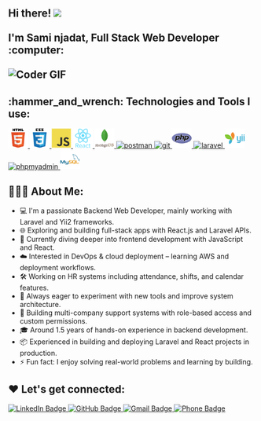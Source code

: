 <h2 align="left">
 <abc>
  <br>Hi there! <img src="https://user-images.githubusercontent.com/42378118/110234147-e3259600-7f4e-11eb-95be-0c4047144dea.gif" width="30"><br>
  <br> I'm Sami njadat, Full Stack Web Developer :computer:<br>
  <br>
    <img src="https://media.giphy.com/media/SWoSkN6DxTszqIKEqv/giphy.gif" alt="Coder GIF" width="500">
 </abc>
</h2> 
<h2 align="left">:hammer_and_wrench: Technologies and Tools I use:</h2>
<p align="left">
    <a href="https://www.w3.org/html/" target="_blank">
        <img src="https://raw.githubusercontent.com/devicons/devicon/master/icons/html5/html5-original-wordmark.svg" alt="html5" width="40" height="40"/>
    </a>
    <a href="https://www.w3schools.com/css/" target="_blank">
        <img src="https://raw.githubusercontent.com/devicons/devicon/master/icons/css3/css3-original-wordmark.svg" alt="css3" width="40" height="40"/>
    </a>
    <a href="https://developer.mozilla.org/en-US/docs/Web/JavaScript" target="_blank">
        <img src="https://raw.githubusercontent.com/devicons/devicon/master/icons/javascript/javascript-original.svg" alt="javascript" width="40" height="40"/>
    </a>
    <a href="https://reactjs.org/" target="_blank">
        <img src="https://raw.githubusercontent.com/devicons/devicon/master/icons/react/react-original-wordmark.svg" alt="react" width="40" height="40"/>
    </a>
    <a href="https://www.mongodb.com/" target="_blank">
        <img src="https://raw.githubusercontent.com/devicons/devicon/master/icons/mongodb/mongodb-original-wordmark.svg" alt="mongodb" width="40" height="40"/>
    </a>
    <a href="https://www.postman.com/" target="_blank">
        <img src="https://www.vectorlogo.zone/logos/getpostman/getpostman-icon.svg" alt="postman" width="40" height="40"/>
    </a>
    <a href="https://git-scm.com/" target="_blank">
        <img src="https://www.vectorlogo.zone/logos/git-scm/git-scm-icon.svg" alt="git" width="40" height="40"/>
    </a>
    <!-- Adding PHP -->
    <a href="https://www.php.net/" target="_blank">
        <img src="https://raw.githubusercontent.com/devicons/devicon/master/icons/php/php-original.svg" alt="php" width="40" height="40"/>
    </a>
    <!-- Adding Laravel -->
    <a href="https://laravel.com/" target="_blank">
        <img src="https://upload.wikimedia.org/wikipedia/commons/thumb/9/9a/Laravel.svg/800px-Laravel.svg.png" alt="laravel" width="40" height="40"/>
    </a>
    <!-- Adding Yii2 -->
    <a href="https://www.yiiframework.com/" target="_blank">
        <img src="https://raw.githubusercontent.com/devicons/devicon/master/icons/yii/yii-original-wordmark.svg" alt="yii2" width="40" height="40"/>
    </a>
    <!-- Adding phpMyAdmin -->
    <a href="https://www.phpmyadmin.net/" target="_blank">
        <img src="https://upload.wikimedia.org/wikipedia/commons/thumb/4/4f/PhpMyAdmin_logo.svg/1920px-PhpMyAdmin_logo.svg.png" alt="phpmyadmin" width="40" height="40"/>
    </a>
    <!-- Adding SQL -->
    <a href="https://www.mysql.com/" target="_blank">
        <img src="https://raw.githubusercontent.com/devicons/devicon/master/icons/mysql/mysql-original-wordmark.svg" alt="mysql" width="40" height="40"/>
    </a>
</p>


<h2 align="left">👨🏻‍💻 About Me:</h2>

- 💻 I'm a passionate Backend Web Developer, mainly working with Laravel and Yii2 frameworks.
- 🌐 Exploring and building full-stack apps with React.js and Laravel APIs.
- 🧠 Currently diving deeper into frontend development with JavaScript and React.
- ☁️ Interested in DevOps & cloud deployment – learning AWS and deployment workflows.
- 🛠️ Working on HR systems including attendance, shifts, and calendar features.
- 🧪 Always eager to experiment with new tools and improve system architecture.
- 🚀 Building multi-company support systems with role-based access and custom permissions.
- 🎓 Around 1.5 years of hands-on experience in backend development.
- 📦 Experienced in building and deploying Laravel and React projects in production.
- ⚡ Fun fact: I enjoy solving real-world problems and learning by building.<br>

<h2 align="left">❤️ Let's get connected:</h2>

<p align="left">
  <a href="https://www.linkedin.com/in/sami-al-njadat/" target="_blank">
    <img src="https://img.shields.io/badge/-Sami%20Al--Njadat-blue?style=flat-square&logo=Linkedin&logoColor=white" alt="LinkedIn Badge"/>
  </a>
  
  <a href="https://github.com/Sami-AL-njadat" target="_blank">
    <img src="https://img.shields.io/badge/-Sami--AL--njadat-181717?style=flat-square&logo=github&logoColor=white" alt="GitHub Badge"/>
  </a>

  <a href="mailto:sami.alnajadat@gmail.com">
    <img src="https://img.shields.io/badge/-sami.alnajadat@gmail.com-D14836?style=flat-square&logo=gmail&logoColor=white" alt="Gmail Badge"/>
  </a>
  <a href="tel:00962777415591">
  <img src="https://img.shields.io/badge/-WhatsApp-25D366?style=flat-square&logo=whatsapp&logoColor=white" alt="Phone Badge"/>
</p>

